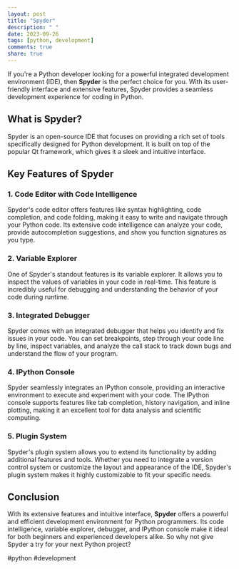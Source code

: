 ```yaml
---
layout: post
title: "Spyder"
description: " "
date: 2023-09-26
tags: [python, development]
comments: true
share: true
---
```


If you're a Python developer looking for a powerful integrated development environment (IDE), then **Spyder** is the perfect choice for you. With its user-friendly interface and extensive features, Spyder provides a seamless development experience for coding in Python.

## What is Spyder?

Spyder is an open-source IDE that focuses on providing a rich set of tools specifically designed for Python development. It is built on top of the popular Qt framework, which gives it a sleek and intuitive interface.

## Key Features of Spyder

### 1. Code Editor with Code Intelligence

Spyder's code editor offers features like syntax highlighting, code completion, and code folding, making it easy to write and navigate through your Python code. Its extensive code intelligence can analyze your code, provide autocompletion suggestions, and show you function signatures as you type.

### 2. Variable Explorer

One of Spyder's standout features is its variable explorer. It allows you to inspect the values of variables in your code in real-time. This feature is incredibly useful for debugging and understanding the behavior of your code during runtime.

### 3. Integrated Debugger

Spyder comes with an integrated debugger that helps you identify and fix issues in your code. You can set breakpoints, step through your code line by line, inspect variables, and analyze the call stack to track down bugs and understand the flow of your program.

### 4. IPython Console

Spyder seamlessly integrates an IPython console, providing an interactive environment to execute and experiment with your code. The IPython console supports features like tab completion, history navigation, and inline plotting, making it an excellent tool for data analysis and scientific computing.

### 5. Plugin System

Spyder's plugin system allows you to extend its functionality by adding additional features and tools. Whether you need to integrate a version control system or customize the layout and appearance of the IDE, Spyder's plugin system makes it highly customizable to fit your specific needs.

## Conclusion

With its extensive features and intuitive interface, **Spyder** offers a powerful and efficient development environment for Python programmers. Its code intelligence, variable explorer, debugger, and IPython console make it ideal for both beginners and experienced developers alike. So why not give Spyder a try for your next Python project?

\#python #development